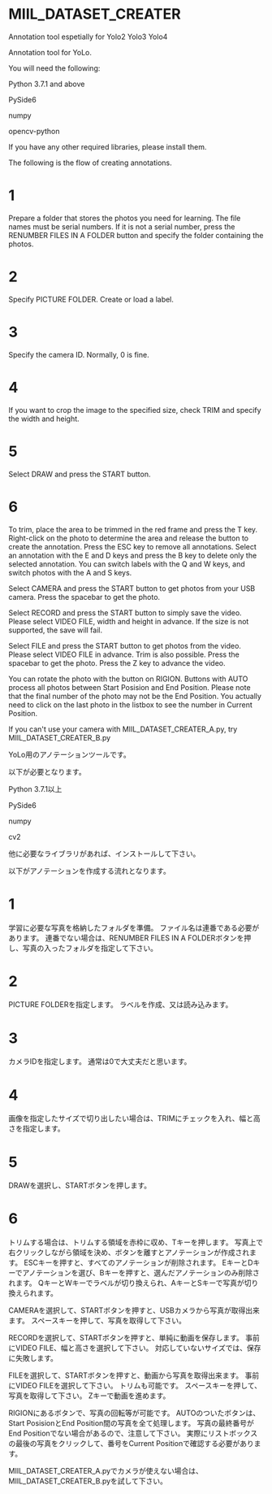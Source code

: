 # MIIL_DATASET_CREATER
Annotation tool espetially for Yolo2 Yolo3 Yolo4


Annotation tool for YoLo.

You will need the following:

Python 3.7.1 and above

PySide6

numpy

opencv-python

If you have any other required libraries, please install them.



The following is the flow of creating annotations.
# 1 #
Prepare a folder that stores the photos you need for learning.
The file names must be serial numbers.
If it is not a serial number, press the RENUMBER FILES IN A FOLDER button and specify the folder containing the photos.
# 2 #
Specify PICTURE FOLDER.
Create or load a label.
# 3 #
Specify the camera ID.
Normally, 0 is fine.
# 4 #
If you want to crop the image to the specified size, check TRIM and specify the width and height.
# 5 #
Select DRAW and press the START button.
# 6 #
To trim, place the area to be trimmed in the red frame and press the T key.
Right-click on the photo to determine the area and release the button to create the annotation.
Press the ESC key to remove all annotations.
Select an annotation with the E and D keys and press the B key to delete only the selected annotation.
You can switch labels with the Q and W keys, and switch photos with the A and S keys.



Select CAMERA and press the START button to get photos from your USB camera.
Press the spacebar to get the photo.



Select RECORD and press the START button to simply save the video.
Please select VIDEO FILE, width and height in advance.
If the size is not supported, the save will fail.



Select FILE and press the START button to get photos from the video.
Please select VIDEO FILE in advance.
Trim is also possible.
Press the spacebar to get the photo.
Press the Z key to advance the video.



You can rotate the photo with the button on RIGION.
Buttons with AUTO process all photos between Start Posision and End Position.
Please note that the final number of the photo may not be the End Position.
You actually need to click on the last photo in the listbox to see the number in Current Position.



If you can't use your camera with MIIL_DATASET_CREATER_A.py, try MIIL_DATASET_CREATER_B.py



YoLo用のアノテーションツールです。

以下が必要となります。

Python 3.7.1以上

PySide6

numpy

cv2

他に必要なライブラリがあれば、インストールして下さい。



以下がアノテーションを作成する流れとなります。
# 1 #
学習に必要な写真を格納したフォルダを準備。
ファイル名は連番である必要があります。
連番でない場合は、RENUMBER FILES IN A FOLDERボタンを押し、写真の入ったフォルダを指定して下さい。
# 2 #
PICTURE FOLDERを指定します。
ラベルを作成、又は読み込みます。
# 3 #
カメラIDを指定します。
通常は0で大丈夫だと思います。
# 4 #
画像を指定したサイズで切り出したい場合は、TRIMにチェックを入れ、幅と高さを指定します。
# 5 #
DRAWを選択し、STARTボタンを押します。
# 6 #
トリムする場合は、トリムする領域を赤枠に収め、Tキーを押します。
写真上で右クリックしながら領域を決め、ボタンを離すとアノテーションが作成されます。
ESCキーを押すと、すべてのアノテーションが削除されます。
EキーとDキーでアノテーションを選び、Bキーを押すと、選んだアノテーションのみ削除されます。
QキーとWキーでラベルが切り換えられ、AキーとSキーで写真が切り換えられます。



CAMERAを選択して、STARTボタンを押すと、USBカメラから写真が取得出来ます。
スペースキーを押して、写真を取得して下さい。



RECORDを選択して、STARTボタンを押すと、単純に動画を保存します。
事前にVIDEO FILE、幅と高さを選択して下さい。
対応していないサイズでは、保存に失敗します。



FILEを選択して、STARTボタンを押すと、動画から写真を取得出来ます。
事前にVIDEO FILEを選択して下さい。
トリムも可能です。
スペースキーを押して、写真を取得して下さい。
Zキーで動画を進めます。



RIGIONにあるボタンで、写真の回転等が可能です。
AUTOのついたボタンは、Start PosisionとEnd Position間の写真を全て処理します。
写真の最終番号がEnd Positionでない場合があるので、注意して下さい。
実際にリストボックスの最後の写真をクリックして、番号をCurrent Positionで確認する必要があります。



MIIL_DATASET_CREATER_A.pyでカメラが使えない場合は、MIIL_DATASET_CREATER_B.pyを試して下さい。
